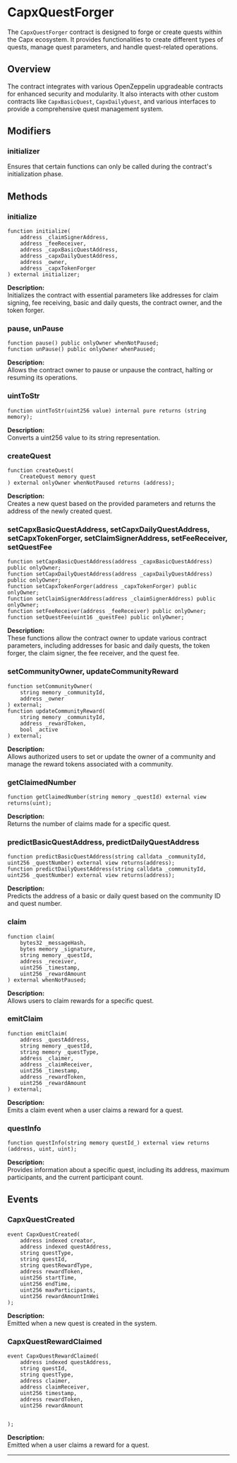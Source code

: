 # CapxQuestForger

The `CapxQuestForger` contract is designed to forge or create quests within the Capx ecosystem. It provides functionalities to create different types of quests, manage quest parameters, and handle quest-related operations.

## Overview

The contract integrates with various OpenZeppelin upgradeable contracts for enhanced security and modularity. It also interacts with other custom contracts like `CapxBasicQuest`, `CapxDailyQuest`, and various interfaces to provide a comprehensive quest management system.

## Modifiers

### initializer

Ensures that certain functions can only be called during the contract's initialization phase.

## Methods

### initialize

```solidity
function initialize(
    address _claimSignerAddress,
    address _feeReceiver,
    address _capxBasicQuestAddress,
    address _capxDailyQuestAddress,
    address _owner,
    address _capxTokenForger
) external initializer;
```

**Description:**  
Initializes the contract with essential parameters like addresses for claim signing, fee receiving, basic and daily quests, the contract owner, and the token forger.

### pause, unPause

```solidity
function pause() public onlyOwner whenNotPaused;
function unPause() public onlyOwner whenPaused;
```

**Description:**  
Allows the contract owner to pause or unpause the contract, halting or resuming its operations.

### uintToStr

```solidity
function uintToStr(uint256 value) internal pure returns (string memory);
```

**Description:**  
Converts a uint256 value to its string representation.

### createQuest

```solidity
function createQuest(
    CreateQuest memory quest
) external onlyOwner whenNotPaused returns (address);
```

**Description:**  
Creates a new quest based on the provided parameters and returns the address of the newly created quest.

### setCapxBasicQuestAddress, setCapxDailyQuestAddress, setCapxTokenForger, setClaimSignerAddress, setFeeReceiver, setQuestFee

```solidity
function setCapxBasicQuestAddress(address _capxBasicQuestAddress) public onlyOwner;
function setCapxDailyQuestAddress(address _capxDailyQuestAddress) public onlyOwner;
function setCapxTokenForger(address _capxTokenForger) public onlyOwner;
function setClaimSignerAddress(address _claimSignerAddress) public onlyOwner;
function setFeeReceiver(address _feeReceiver) public onlyOwner;
function setQuestFee(uint16 _questFee) public onlyOwner;
```

**Description:**  
These functions allow the contract owner to update various contract parameters, including addresses for basic and daily quests, the token forger, the claim signer, the fee receiver, and the quest fee.

### setCommunityOwner, updateCommunityReward

```solidity
function setCommunityOwner(
    string memory _communityId,
    address _owner
) external;
function updateCommunityReward(
    string memory _communityId,
    address _rewardToken,
    bool _active
) external;
```

**Description:**  
Allows authorized users to set or update the owner of a community and manage the reward tokens associated with a community.

### getClaimedNumber

```solidity
function getClaimedNumber(string memory _questId) external view returns(uint);
```

**Description:**  
Returns the number of claims made for a specific quest.

### predictBasicQuestAddress, predictDailyQuestAddress

```solidity
function predictBasicQuestAddress(string calldata _communityId, uint256 _questNumber) external view returns(address);
function predictDailyQuestAddress(string calldata _communityId, uint256 _questNumber) external view returns(address);
```

**Description:**  
Predicts the address of a basic or daily quest based on the community ID and quest number.

### claim

```solidity
function claim(
    bytes32 _messageHash,
    bytes memory _signature,
    string memory _questId,
    address _receiver,
    uint256 _timestamp,
    uint256 _rewardAmount
) external whenNotPaused;
```

**Description:**  
Allows users to claim rewards for a specific quest.

### emitClaim

```solidity
function emitClaim(
    address _questAddress,
    string memory _questId,
    string memory _questType,
    address _claimer,
    address _claimReceiver,
    uint256 _timestamp,
    address _rewardToken,
    uint256 _rewardAmount
) external;
```

**Description:**  
Emits a claim event when a user claims a reward for a quest.

### questInfo

```solidity
function questInfo(string memory questId_) external view returns (address, uint, uint);
```

**Description:**  
Provides information about a specific quest, including its address, maximum participants, and the current participant count.

## Events

### CapxQuestCreated

```solidity
event CapxQuestCreated(
    address indexed creator,
    address indexed questAddress,
    string questType,
    string questId,
    string questRewardType,
    address rewardToken,
    uint256 startTime,
    uint256 endTime,
    uint256 maxParticipants,
    uint256 rewardAmountInWei
);
```

**Description:**  
Emitted when a new quest is created in the system.

### CapxQuestRewardClaimed

```solidity
event CapxQuestRewardClaimed(
    address indexed questAddress,
    string questId,
    string questType,
    address claimer,
    address claimReceiver,
    uint256 timestamp,
    address rewardToken,
    uint256 rewardAmount


);
```

**Description:**  
Emitted when a user claims a reward for a quest.

---
